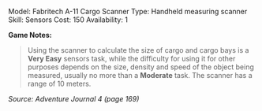 Model: Fabritech A-11 Cargo Scanner
Type: Handheld measuring scanner
Skill: Sensors
Cost: 150
Availability: 1

**Game Notes:**
> Using the scanner to calculate the size of cargo and cargo bays is a **Very Easy** sensors task, while the difficulty for using it for other purposes depends on the size, density and speed of the object being measured, usually no more than a **Moderate** task. The scanner has a range of 10 meters.

*Source: Adventure Journal 4 (page 169)*